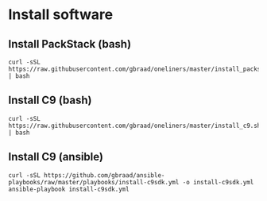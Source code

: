 Install software
================


## Install PackStack (bash)
```
curl -sSL https://raw.githubusercontent.com/gbraad/oneliners/master/install_packstack.sh | bash
```

## Install C9 (bash)
```
curl -sSL https://raw.githubusercontent.com/gbraad/oneliners/master/install_c9.sh | bash
```

## Install C9 (ansible)
```
curl -sSL https://github.com/gbraad/ansible-playbooks/raw/master/playbooks/install-c9sdk.yml -o install-c9sdk.yml
ansible-playbook install-c9sdk.yml
```
